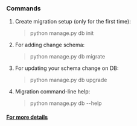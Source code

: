 ### Commands

1. Create migration setup (only for the first time):
   > python manage.py db init

2. For adding change schema: 
   > python manage.py db migrate

3. For updating your schema change on DB:
   > python manage.py db upgrade

4. Migration command-line help:
   > python manage.py db --help


#### [For more details](https://flask-migrate.readthedocs.io/en/latest/)